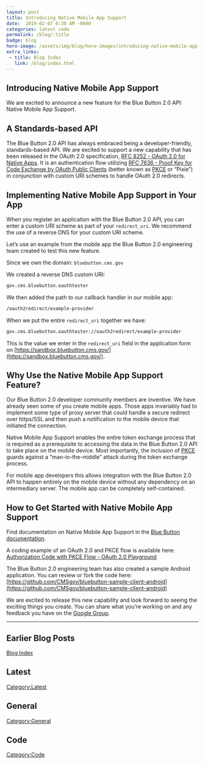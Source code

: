 ```yaml
---
layout: post
title: Introducing Native Mobile App Support
date:  2019-02-07 6:30 AM -0600
categories: latest code
permalink: /blog/:title
badge: blog
hero-image: /assets/img/blog/hero-images/introducing-native-mobile-app-support.jpg
extra_links:
 - title: Blog Index
   link: /blog/index.html
---
```


## Introducing Native Mobile App Support

We are excited to announce a new feature for the Blue Button 2.0 API: Native Mobile App Support.

## A Standards-based API

The Blue Button 2.0 API has always embraced being a developer-friendly, standards-based API. We are excited to support a new capability that has been released in the OAuth 2.0 specification, [RFC 8252 - OAuth 2.0 for Native Apps](https://tools.ietf.org/html/rfc8252). It is an authentication flow utilizing [RFC 7636 - Proof Key for Code Exchange by OAuth Public Clients](https://tools.ietf.org/html/rfc7636) (better known as [PKCE](https://tools.ietf.org/html/rfc7636) or “Pixie”) in conjunction with custom URI schemes to handle OAuth 2.0 redirects.

## Implementing Native Mobile App Support in Your App

When you register an application with the Blue Button 2.0 API, you can enter a custom URI scheme as part of your `redirect_uri`. We recommend the use of a reverse DNS for your custom URI scheme.  

Let’s use an example from the mobile app the Blue Button 2.0 engineering team created to test this new feature.

Since we own the domain: `bluebutton.cms.gov`

We created a reverse DNS custom URI:
``` bash
gov.cms.bluebutton.oauthtester
```

We then added the path to our callback handler in our mobile app:
``` bash
/oauth2redirect/example-provider
```

When we put the entire `redirect_uri` together we have:
``` bash
gov.cms.bluebutton.oauthtester://oauth2redirect/example-provider
```

This is the value we enter in the `redirect_uri` field in the application form on [https://sandbox.bluebutton.cms.gov/](https://sandbox.bluebutton.cms.gov/).

## Why Use the Native Mobile App Support Feature?

Our Blue Button 2.0 developer community members are inventive. We have already seen some of you create mobile apps. Those apps invariably had to implement some type of proxy server that could handle a secure redirect over https/SSL and then push a notification to the mobile device that initiated the connection.

Native Mobile App Support enables the entire token exchange process that is required as a prerequisite to accessing the data in the Blue Button 2.0 API to take place on the mobile device. Most importantly, the inclusion of [PKCE](https://tools.ietf.org/html/rfc7636) guards against a “man-in-the-middle” attack during the token exchange process.

For mobile app developers this allows integration with the Blue Button 2.0 API to happen entirely on the mobile device without any dependency on an intermediary server. The mobile app can be completely self-contained.

## How to Get Started with Native Mobile App Support

Find documentation on Native Mobile App Support in the [Blue Button documentation](https://bluebutton.cms.gov/developers/#nativeMobileApp).

A coding example of an OAuth 2.0 and PKCE flow is available here: [Authorization Code with PKCE Flow - OAuth 2.0 Playground](https://www.oauth.com/playground/authorization-code-with-pkce.html)

The Blue Button 2.0 engineering team has also created a sample Android application. You can review or fork the code here: [https://github.com/CMSgov/bluebutton-sample-client-android](https://github.com/CMSgov/bluebutton-sample-client-android)

We are excited to release this new capability and look forward to seeing the exciting things you create. You can share what you’re working on and any feedback you have on the [Google Group](https://groups.google.com/forum/#!forum/Developer-group-for-cms-blue-button-api).


---
## Earlier Blog Posts

[Blog Index](/blog/)

## Latest
[Category:Latest](/blog/category/latest.html)

## General
[Category:General](/blog/category/general.html)

## Code
[Category:Code](/blog/category/code.html)

